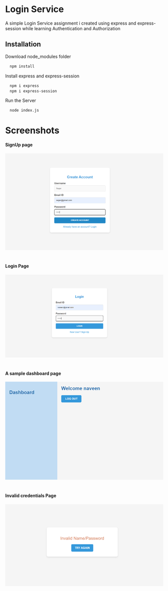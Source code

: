 
# Login Service

A simple Login Service assignment i created using express and express-session while learning Authentication and Authorization



## Installation

Download node_modules folder

```bash
  npm install
```
Install express and express-session
```bash
  npm i express
  npm i express-session
``` 
Run the Server
```bash
  node index.js
```
# Screenshots

#### SignUp page
![App Screenshot](https://github.com/nvenkm/Login-Service/blob/master/Screenshtos/create_account.png?raw=true)

# 

#### Login Page
![App Screenshot](https://github.com/nvenkm/Login-Service/blob/master/Screenshtos/login.png?raw=true)
# 

#### A sample dashboard page
![App Screenshot](https://github.com/nvenkm/Login-Service/blob/master/Screenshtos/dashboard.png?raw=true)
# 

#### Invalid credentials Page
![App Screenshot](https://github.com/nvenkm/Login-Service/blob/master/Screenshtos/invalid-credentials.png?raw=true)

